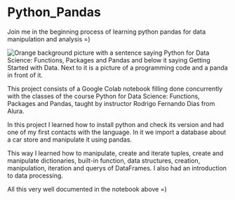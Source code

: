 # Python_Pandas
Join me in the beginning process of learning python pandas for data manipulation and analysis =)

![Orange background picture with a sentence saying Python for Data Science: Functions, Packages and Pandas and below it saying Getting Started with Data. Next to it is a picture of a programming code and a panda in front of it.](https://user-images.githubusercontent.com/102270053/179418718-856f6d75-43b4-4d36-8067-9bcddc348ce3.png)

This project consists of a Google Colab notebook filling done concurrently with the classes of the course Python for Data Science: Functions, Packages and Pandas, taught by instructor Rodrigo Fernando Dias from Alura. 

In this project I learned how to install python and check its version and had one of my first contacts with the language. In it we import a database about a car store and manipulate it using pandas. 

This way I learned how to manipulate, create and iterate tuples, create and manipulate dictionaries, built-in function, data structures, creation, manipulation, iteration and querys of DataFrames. I also had an introduction to data processing.

All this very well documented in the notebook above =)
